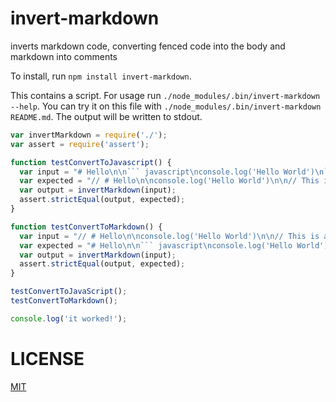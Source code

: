 # invert-markdown

inverts markdown code, converting fenced code into the body and markdown into comments

To install, run `npm install invert-markdown`.

This contains a script. For usage run `./node_modules/.bin/invert-markdown --help`.
You can try it on this file with `./node_modules/.bin/invert-markdown README.md`.
The output will be written to stdout.

``` javascript
var invertMarkdown = require('./');
var assert = require('assert');

function testConvertToJavascript() {
  var input = "# Hello\n\n``` javascript\nconsole.log('Hello World')\n```\n\nThis is an example\n";
  var expected = "// # Hello\n\nconsole.log('Hello World')\n\n// This is an example\n";
  var output = invertMarkdown(input);
  assert.strictEqual(output, expected);
}

function testConvertToMarkdown() {
  var input = "// # Hello\n\nconsole.log('Hello World')\n\n// This is an example\n";
  var expected = "# Hello\n\n``` javascript\nconsole.log('Hello World')\n```\n\nThis is an example\n";
  var output = invertMarkdown(input);
  assert.strictEqual(output, expected);
}

testConvertToJavaScript();
testConvertToMarkdown();

console.log('it worked!');
```

# LICENSE

[MIT](http://bat.mit-license.org/)
